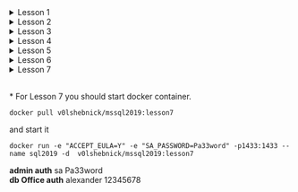 ﻿<details>
<summary>Lesson 1</summary>
<h3>Task 1</h3>
<p>
Добавить свои объекты в иерархию объектов, чтобы получился красивый задний фон, похожий на полёт в звёздном пространстве.
</p>

<h3>Task 2</h3>
<p>
*Заменить кружочки картинками, используя метод DrawImage.

</p>

<h3>Task 3</h3>
<p>
*Разработать собственный класс заставка SplashScreen, аналогичный классу Game в котором создайте собственную иерархию объектов и задайте их движение. 
</p>

*Предусмотреть кнопки - Начало игры, Рекорды, Выход. Добавить на заставку имя автора.*
</details>

<details>
<summary>Lesson 2</summary>
<h3>Task 1</h3>
<p>
Построить три класса (базовый и 2 потомка), описывающих некоторых работников с почасовой оплатой (один из потомков) и фиксированной оплатой (второй потомок).
<ul>
<li>
Описать в базовом классе абстрактный метод для расчёта среднемесячной заработной платы. Для «повременщиков» формула для расчета такова: «среднемесячная заработная плата = 20.8 * 8 * почасовая ставка», для работников с фиксированной оплатой «среднемесячная заработная плата = фиксированная месячная оплата».
</li>
<li>
Создать на базе абстрактного класса массив сотрудников и заполнить его.
</li>
<li>
*Реализовать интерфейсы для возможности сортировки массива, используя Array.Sort().
</li>
<li>
 *Создать класс, содержащий массив сотрудников, и реализовать возможность вывода данных с использованием foreach.
</li>
</ul>
</p>

<h3>Task 2</h3>
<p>
Переделать виртуальный метод Update в BaseObject в абстрактный и реализовать его в наследниках.
</p>

<h3>Task 3</h3>
<p>
Сделать так, чтобы при столкновениях пули с астероидом они регенерировались в разных концах экрана.
</p>

<h3>Task 4</h3>
<p>
Сделать проверку на задание размера экрана в классе Game. Если высота или ширина (Width, Height) больше 1000 или принимает отрицательное значение, выбросить исключение ArgumentOutOfRangeException().
</p>

<h3>Task 5</h3>
<p>
*Создать собственное исключение GameObjectException, которое появляется при попытке создать объект с неправильными характеристиками (например, отрицательные размеры, слишком большая скорость или позиция).
</p>
</details> 

<details>
<summary>Lesson 3</summary>
<h3>Task 1</h3>
<p>
Добавить космический корабль, как описано в уроке.
</p>

<h3>Task 2</h3>
<p>
Добработать игру «Астероиды»
<ul>
<li>
Добавить ведение журнала в консоль с помощью делегатов;
</li>

<li>
*Добавить это и в файл.
</li>
</ul>

</p>

<h3>Task 3</h3>
<p>
Разработать аптечки, которые добавляют энергию.
</p>

<h3>Task 4</h3>
<p>
Добавить подсчет очков за сбитые астероиды.
</p>

<h3>Task 5</h3>
<p>
*Добавить в пример Lesson3 обобщенный делегат.
</p>
</details>

<details>
<summary>Lesson 4</summary>
<h3>Task 1</h3>
<p>
Добавить в программу коллекцию астероидов. Как только она заканчивается (все астероиды сбиты), формируется новая коллекция, в которой на 1 астероид больше.
</p>

<h3>Task 2</h3>
<p>
Дана коллекция List<T>, требуется подсчитать, сколько раз каждый элемент встречается в данной коллекции:
<ul>
<li>
для целых чисел;
</li>

<li>
*для необобщенных коллекции;
</li>

<li>
*используя Linq.
</li>
</ul>

</p>

<h3>Task 3</h3>
<p>
*Дан фрагмент программы:
</p>

```csharp
Dictionary<string, int> dict = new Dictionary<string, int>()
  {
    {"four",4 },
    {"two",2 },
    { "one",1 },
    {"three",3 },
  };

var d = dict.OrderBy(delegate(KeyValuePair<string,int> pair) { return pair.Value; });

foreach (var pair in d)
{
    Console.WriteLine("{0} - {1}", pair.Key, pair.Value);
}
```

<ul>
<li>
Свернуть обращение к OrderBy с использованием лямбда-выражения $.
</li>
</ul>
</details>

<details>
<summary>Lesson 5</summary>

Создать WPF-приложение для ведения списка сотрудников компании.

<h3>Task 1</h3>
<p>
Создать сущности Employee и Department и заполните списки сущностей начальными данными.
</p>

<h3>Task 2</h3>
<p>
Для списка сотрудников и списка департаментов предусмотреть визуализацию (отображение). Это можно сделать, например, с использованием ComboBox или ListView.
</p>

<h3>Task 3</h3>
<p>
Предусмотреть возможность редактирования сотрудников и департаментов. Должна быть возможность изменить департамент у сотрудника. Список департаментов для выбора, можно выводить в ComboBox, это все можно выводить на дополнительной форме.
</p>

<h3>Task 4</h3>
<p>
Предусмотреть возможность создания новых сотрудников и департаментов. Реализовать данную возможность либо на форме редактирования, либо сделать новую форму.
</p>
</details>

<details>
<summary>Lesson 6</summary>

Изменить WPF-приложение для ведения списка сотрудников компании (из урока №5), используя связывание данных, ListView, ObservableCollection и INotifyPropertyChanged.

<h3>Task 1</h3>
<p>
Создать сущности Employee и Department и заполнить списки сущностей начальными данными.
</p>

<h3>Task 2</h3>
<p>
Для списка сотрудников и списка департаментов предусмотреть визуализацию (отображение). Это можно сделать, например, с использованием ComboBox или ListView.
</p>

<h3>Task 3</h3>
<p>
Предусмотреть возможность редактирования сотрудников и департаментов. Должна быть возможность изменить департамент у сотрудника. Список департаментов для выбора, можно выводить в ComboBox, это все можно выводить на дополнительной форме.
</p>

<h3>Task 4</h3>
<p>
Предусмотреть возможность создания новых сотрудников и департаментов. Реализовать данную возможность либо на форме редактирования, либо сделать новую форму.
</p>
</details>

<details>
<summary>Lesson 7</summary>

Изменить WPF-приложение для ведения списка сотрудников компании (из урока №5), используя связывание данных, DataGrid и ADO.NET.

<h3>Task 1</h3>
<p>
Создать таблицы Employee и Department в БД MSSQL Server и заполнить списки сущностей начальными данными.
</p>

<h3>Task 2</h3>
<p>
Для списка сотрудников и списка департаментов предусмотреть визуализацию (отображение). Это можно сделать, например, с использованием ComboBox или ListView.
</p>

<h3>Task 3</h3>
<p>
Предусмотреть возможность редактирования сотрудников и департаментов. Должна быть возможность изменить департамент у сотрудника. Список департаментов для выбора, можно выводить в ComboBox, это все можно выводить на дополнительной форме.
</p>

<h3>Task 4</h3>
<p>
Предусмотреть возможность создания новых сотрудников и департаментов. Реализовать данную возможность либо на форме редактирования, либо сделать новую форму.
</p>
</details>

<br>* For Lesson 7 you should start docker container.<br>
  
  ```text
  docker pull v0lshebnick/mssql2019:lesson7
  ```
  and start it

  ```text
  docker run -e "ACCEPT_EULA=Y" -e "SA_PASSWORD=Pa33word" -p1433:1433 --name sql2019 -d  v0lshebnick/mssql2019:lesson7
  ```

<b>admin auth</b> sa Pa33word
<br>
<b>db Office auth</b> alexander 12345678